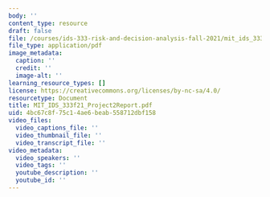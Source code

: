 ```yaml
---
body: ''
content_type: resource
draft: false
file: /courses/ids-333-risk-and-decision-analysis-fall-2021/mit_ids_333f21_project2report.pdf
file_type: application/pdf
image_metadata:
  caption: ''
  credit: ''
  image-alt: ''
learning_resource_types: []
license: https://creativecommons.org/licenses/by-nc-sa/4.0/
resourcetype: Document
title: MIT_IDS_333f21_Project2Report.pdf
uid: 4bc67c8f-75c1-4ae6-beab-558712dbf158
video_files:
  video_captions_file: ''
  video_thumbnail_file: ''
  video_transcript_file: ''
video_metadata:
  video_speakers: ''
  video_tags: ''
  youtube_description: ''
  youtube_id: ''
---
```

